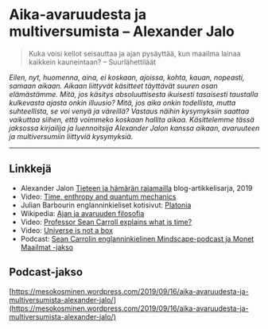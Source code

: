 # Aika-avaruudesta ja multiversumista – Alexander Jalo

> Kuka voisi kellot seisauttaa ja ajan pysäyttää, kun maailma lainaa kaikkein kauneintaan? – Suurlähettiläät

_Eilen, nyt, huomenna, aina, ei koskaan, ajoissa, kohta, kauan, nopeasti, samaan aikaan. Aikaan liittyvät käsitteet täyttävät suuren osan elämästämme. Mitä, jos käsitys absoluuttisesta ikuisesti tasaisesti taustalla kulkevasta ajasta onkin illuusio? Mitä, jos aika onkin todellista, mutta suhteellista, se voi venyä ja väreillä? Vastaus näihin kysymyksiin saattaa vaikuttaa siihen, että voimmeko koskaan hallita aikaa. Käsittelemme tässä jaksossa kirjailija ja luennoitsija Alexander Jalon kanssa aikaan, avaruuteen ja multiversumiin liittyviä kysymyksiä._

---

## Linkkejä

* Alexander Jalon [Tieteen ja hämärän rajamailla](https://alexjalo.blogspot.com/2019/) blog-artikkelisarja, 2019
* Video: [Time, enthropy and quantum mechanics](https://www.youtube.com/watch?v=fyQDVFkOqT4)
* Julian Barbourin englanninkieliset kotisivut: [Platonia](http://www.platonia.com/)
* Wikipedia: [Ajan ja avaruuden filosofia](https://fi.wikipedia.org/wiki/Ajan_ja_avaruuden_filosofia)
* Video: [Professor Sean Carroll explains what is time?](https://www.youtube.com/watch?v=MAScJvxCy2Y)
* Video: [Universe is not a box](https://www.edge.org/conversation/julian_barbour-the-universe-is-not-in-a-box)
* Podcast: [Sean Carrolin englanninkielinen Mindscape-podcast ja Monet Maailmat -jakso](https://www.preposterousuniverse.com/podcast/2019/07/15/55-a-conversation-with-rob-reid-on-quantum-mechanics-and-many-worlds/)

## Podcast-jakso

[https://mesokosminen.wordpress.com/2019/09/16/aika-avaruudesta-ja-multiversumista-alexander-jalo/](https://mesokosminen.wordpress.com/2019/09/16/aika-avaruudesta-ja-multiversumista-alexander-jalo/)

